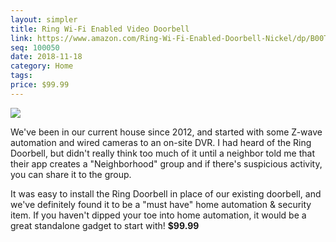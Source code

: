 ```yaml
---
layout: simpler
title: Ring Wi-Fi Enabled Video Doorbell
link: https://www.amazon.com/Ring-Wi-Fi-Enabled-Doorbell-Nickel/dp/B00TZAO9D0/ref=as_li_ss_tl?ie=UTF8&qid=1542563947&sr=8-1&keywords=ring+doorbell&th=1&linkCode=ll1&tag=christoph0832-20&linkId=3412d344963e93314cf3dc6ca1bf161f&language=en_US
seq: 100050
date: 2018-11-18
category: Home
tags:
price: $99.99
---
```


<div class="row">
<div class="col-sm-4 col-md-3">
	
<a href="https://www.amazon.com/Ring-Wi-Fi-Enabled-Doorbell-Nickel/dp/B00TZAO9D0/ref=as_li_ss_il?ie=UTF8&qid=1542563947&sr=8-1&keywords=ring+doorbell&th=1&linkCode=li3&tag=christoph0832-20&linkId=f298063f65665852863e77543afb4542&language=en_US" target="_blank"><img border="0" src="//ws-na.amazon-adsystem.com/widgets/q?_encoding=UTF8&ASIN=B00TZAO9D0&Format=_SL250_&ID=AsinImage&MarketPlace=US&ServiceVersion=20070822&WS=1&tag=christoph0832-20&language=en_US" ></a><img src="https://ir-na.amazon-adsystem.com/e/ir?t=christoph0832-20&language=en_US&l=li3&o=1&a=B00TZAO9D0" width="1" height="1" border="0" alt="" style="border:none !important; margin:0px !important;" />

</div>
<div class="col-sm-8 col-md-9"> 

<p>We've been in our current house since 2012, and started with some Z-wave automation and wired cameras to an on-site DVR. I had heard of the Ring Doorbell, but didn't really think too much of it until a neighbor told me that their app creates a "Neighborhood" group and if there's suspicious activity, you can share it to the group.</p>

<p>It was easy to install the Ring Doorbell in place of our existing doorbell, and we've definitely found it to be a "must have" home automation & security item. If you haven't dipped your toe into home automation, it would be a great standalone gadget to start with! <strong>$99.99</strong>
</p>

</div>
</div>